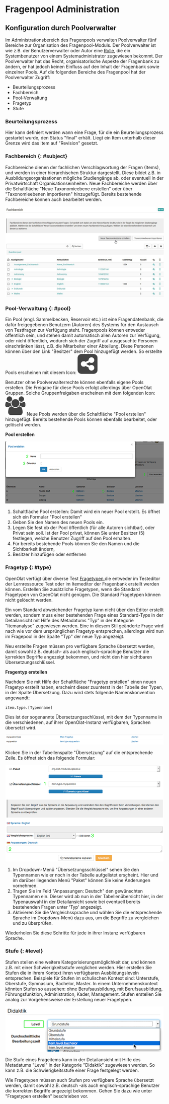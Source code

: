 # Fragenpool Administration

## Konfiguration durch Poolverwalter

Im Administrationsbereich des Fragenpools verwalten Poolverwalter fünf
Bereiche zur Organisation des Fragenpool-Moduls. Der Poolverwalter ist wie
z.B. der Benutzerverwalter oder Autor eine [Rolle](../basic_concepts/Roles_Rights.de.md),
die ein Systembenutzer von einem Systemadministrator zugewiesen bekommt. Der
Poolverwalter hat das Recht, organisatorische Aspekte der Fragenbank zu
ändern, er hat jedoch keinen Einfluss auf den Inhalt der Fragenbank sowie
einzelner Pools. Auf die folgenden Bereiche des Fragenpool hat der
Poolverwalter Zugriff:

  * Beurteilungsprozess
  * Fachbereich
  * Pool-Verwaltung
  * Fragetyp
  * Stufe

###  Beurteilungsprozess

Hier kann definiert werden wann eine Frage, für die ein Beurteilungsprozess
gestartet wurde, den Status "final" erhält. Liegt ein Item unterhalb dieser
Grenze wird das Item auf "Revision" gesetzt.

###  Fachbereich {: #subject}

Fachbereiche dienen der fachlichen Verschlagwortung der Fragen (Items), und
werden in einer hierarchischen Struktur dargestellt. Diese bildet z.B. in
Ausbildungsorganisationen mögliche Studiengänge ab, oder eventuell in der
Privatwirtschaft Organisationseinheiten. Neue Fachbereiche werden über die
Schaltfläche "Neue Taxonomieebene erstellen" oder über "Taxonomieebenen
importieren" hinzugefügt. Bereits bestehende Fachbereiche können auch
bearbeitet werden.

![](assets/Fragenpool_Taxonomie_erstellen.jpg)

###  Pool-Verwaltung {: #pool}

Ein Pool (engl. Sammelbecken, Reservoir etc.) ist eine Fragendatenbank, die
dafür freigegebenen Benutzern (Autoren) des Systems für den Austausch von
Testfragen zur Verfügung steht. Fragenpools können entweder öffentlich sein,
und stehen damit automatisch allen Autoren zur Verfügung, oder nicht
öffentlich, wodurch sich der Zugriff auf ausgesuchte Personen einschränken
lässt, z.B. die Mitarbeiter einer Abteilung. Diese Personen können über den
Link "Besitzer" dem Pool hinzugefügt werden. So erstellte Pools erscheinen mit
diesem Icon:
![](assets/share_pool_64_0_434343_none.png)

Benutzer ohne Poolverwalterrechte können ebenfalls eigene Pools erstellen. Die
Freigabe für diese Pools erfolgt allerdings über OpenOlat Gruppen.  Solche
Gruppenfreigaben erscheinen mit dem folgenden Icon:
![](assets/group.png)
Neue Pools werden über die Schaltfläche "Pool erstellen" hinzugefügt. Bereits
bestehende Pools können ebenfalls bearbeitet, oder gelöscht werden.

 **Pool erstellen**

![](assets/qb_pool_DE.gif)

  1. Schaltfläche Pool erstellen: Damit wird ein neuer Pool erstellt. Es öffnet sich ein Formular "Pool erstellen"
  2. Geben Sie den Namen des neuen Pools ein.
  3. Legen Sie fest ob der Pool öffentlich (für alle Autoren sichtbar), oder Privat sein soll. Ist der Pool privat, können Sie unter Besitzer (5) festlegen, welche Benutzer Zugriff auf den Pool erhalten.
  4. Für bereits bestehende Pools können Sie den Namen und die Sichtbarkeit ändern,
  5. Besitzer hinzufügen oder entfernen

###  Fragetyp {: #type}

OpenOlat verfügt über diverse Test [Fragetypen ](../learningresources/Test_question_types.de.md)die
entweder im Testeditor der Lernressource Test oder im Itemeditor der
Fragenbank erstellt werden können. Erstellen Sie zusätzliche Fragetypen, wenn
die Standard Fragetypen von OpenOlat nicht genügen. Die Standard Fragetypen
können nicht gelöscht werden.

Ein vom Standard abweichender Fragetyp kann nicht über den Editor erstellt
werden, sondern muss einer bestehenden Frage eines Standard-Typs in der
Detailansicht mit Hilfe des Metadatums "Typ" in der Kategorie "Itemanalyse"
zugewiesen werden. Eine in diesem Stil geänderte Frage wird nach wie vor dem
ursprünglichen Fragetyp entsprechen, allerdings wird nun im Fragepool in der
Spalte "Typ" der neue Typ angezeigt.

Neu erstellte Fragen müssen pro verfügbare Sprache übersetzt werden, damit
sowohl z.B. deutsch- als auch englisch-sprachige Benutzer die korrekten
Begriffe angezeigt bekommen, und nicht den hier sichtbaren
Übersetzungsschlüssel.

**Fragentyp erstellen**

Nachdem Sie mit Hilfe der Schaltfläche "Fragetyp erstellen" einen neuen
Fragetyp erstellt haben, erscheint dieser zuunterst in der Tabelle der Typen,
in der Spalte Übersetzung. Dazu wird stets folgende Namenskonvention
angewandt:

    
    
    item.type.[Typenname]

Dies ist der sogenannte Übersetzungsschlüssel, mit dem der Typenname in die
verschiedenen, auf ihrer OpenOlat-Instanz verfügbaren, Sprachen übersetzt
wird.

![](assets/qb_qtypes.gif)

Klicken Sie in der Tabellenspalte "Übersetzung" auf die entsprechende Zeile.
Es öffnet sich das folgende Formular:

![](assets/qb_translate_DE.gif)

  1. Im Dropdown-Menü "Übersetzungsschlüssel" sehen Sie den Typennamen wie er noch in der Tabelle aufgelistet erscheint. Hier und im darüber liegenden Menü "Paket" können Sie keine Änderungen vornehmen.
  2. Tragen Sie im Feld "Anpassungen: Deutsch" den gewünschten Typennamen ein. Dieser wird ab nun in der Tabellenübersicht hier, in der Typenauswahl in der Detailansicht sowie bei eventuell bereits bestehenden Fragen unter 'Typ' angezeigt.
  3. Aktivieren Sie die Vergleichssprache und wählen Sie die entsprechende Sprache im Dropdown-Menü dazu aus, um die Begriffe zu vergleichen und zu überprüfen.

Wiederholen Sie diese Schritte für jede in ihrer Instanz verfügbaren Sprache.

###  Stufe {: #level}

Stufen stellen eine weitere Kategorisierungsmöglichkeit dar, und können z.B.
mit einer Schwierigkeitsstufe verglichen werden. Hier erstellen Sie Stufen die
in ihrem Kontext ihren verfügbaren Ausbildungsleveln entsprechen. Beispiele
für Stufen im schulischen Kontext sind: Unterstufe, Oberstufe, Gymnasium,
Bachelor, Master. In einem Unternehmenskontext könnten Stufen so aussehen:
ohne Berufsausbildung, mit Berufsausbildung, Führungsfunktion, Administration,
Kader, Management. Stufen erstellen Sie analog zur Vorgehensweise der
Erstellung neuer Fragetypen.

![](assets/qb_det_edu_DE.gif)

Die Stufe eines Frageitems kann in der Detailansicht mit Hilfe des Metadatums
"Level" in der Kategorie "Didaktik" zugewiesen werden. So kann z.B. die
Schwierigkeitsstufe einer Frage festgelegt werden.

Wie Fragetypen müssen auch Stufen pro verfügbare Sprache übersetzt werden,
damit sowohl z.B. deutsch -als auch englisch-sprachige Benutzer die korrekten
Begriffe angezeigt bekommen. Gehen Sie dazu wie unter "Fragetypen erstellen"
beschrieben vor.

